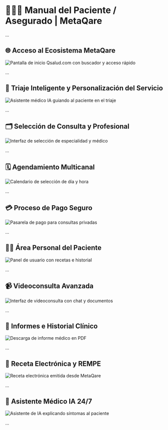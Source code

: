 # 👨‍👩‍👧 Manual del Paciente / Asegurado | MetaQare

...

## 🌐 Acceso al Ecosistema MetaQare
![Pantalla de inicio Qsalud.com con buscador y acceso rápido](/assets/home-qsalud.png)

...

## 🤖 Triaje Inteligente y Personalización del Servicio
![Asistente médico IA guiando al paciente en el triaje](/assets/asistente-triaje.png)

...

## 🗂️ Selección de Consulta y Profesional
![Interfaz de selección de especialidad y médico](/assets/seleccion-especialidad.png)

...

## 🗓️ Agendamiento Multicanal
![Calendario de selección de día y hora](/assets/calendario-citas.png)

...

## 💳 Proceso de Pago Seguro
![Pasarela de pago para consultas privadas](/assets/pago-consulta.png)

...

## 🧑‍⚕️ Área Personal del Paciente
![Panel de usuario con recetas e historial](/assets/area-paciente.png)

...

## 📹 Videoconsulta Avanzada
![Interfaz de videoconsulta con chat y documentos](/assets/videoconsulta-activa.png)

...

## 📄 Informes e Historial Clínico
![Descarga de informe médico en PDF](/assets/informe-medico.png)

...

## 💊 Receta Electrónica y REMPE
![Receta electrónica emitida desde MetaQare](/assets/receta-rempe.png)

...

## 🧠 Asistente Médico IA 24/7
![Asistente de IA explicando síntomas al paciente](/assets/asistente-sintomas.png)

...